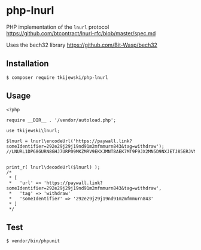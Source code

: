 # php-lnurl
PHP implementation of the `lnurl` protocol https://github.com/btcontract/lnurl-rfc/blob/master/spec.md

Uses the bech32 library https://github.com/Bit-Wasp/bech32

## Installation

```
$ composer require tkijewski/php-lnurl
```


## Usage

```
<?php

require __DIR__ . '/vendor/autoload.php';

use tkijewski\lnurl;

$lnurl = lnurl\encodeUrl('https://paywall.link?someIdentifier=292e29j29j19nd91m2mfmmurn843&tag=withdraw');
//LNURL1DP68GURN8GHJ7URP09MKZMRV9EKXJMNT8AEK7MT9F9JX2MN5D9NXJETJ85ERJVN9XGUK5V3EDGCNJMNY8YCK6VNDVEKK6ATJDCURGVEXW3SKW0THD96XSERJV9MS95LDUW


print_r( lnurl\decodeUrl($lnurl) );
/*
 * [
 *   'url' => 'https://paywall.link?someIdentifier=292e29j29j19nd91m2mfmmurn843&tag=withdraw',
 *   'tag' => 'withdraw'
 *   'someIdentifier' => '292e29j29j19nd91m2mfmmurn843'
 * ] 
 */

```

## Test

```
$ vendor/bin/phpunit
```
